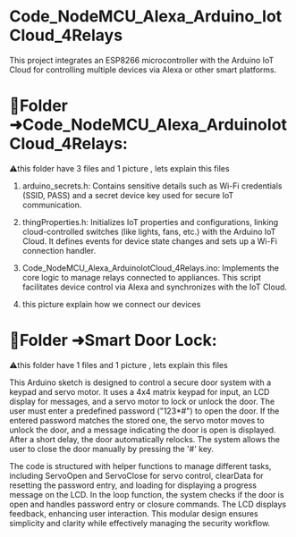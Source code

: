 # Code_NodeMCU_Alexa_Arduino_IotCloud_4Relays
 This project integrates an ESP8266 microcontroller with the Arduino IoT Cloud for controlling multiple devices via Alexa or other smart platforms.

# 🔶Folder ➜Code_NodeMCU_Alexa_ArduinoIotCloud_4Relays:
⚠️this folder have 3 files and 1 picture , lets explain this files

  1. arduino_secrets.h: Contains sensitive details such as Wi-Fi credentials (SSID, PASS) and a secret device key used for secure IoT communication​.

  2. thingProperties.h: Initializes IoT properties and configurations, linking cloud-controlled switches (like lights, fans, etc.) with the Arduino IoT Cloud. It defines events for device state changes and sets up a Wi-Fi connection handler​.

  3. Code_NodeMCU_Alexa_ArduinoIotCloud_4Relays.ino: Implements the core logic to manage relays connected to appliances. This script facilitates device control via Alexa and synchronizes with the IoT Cloud.
     
  4. this picture explain how we connect our devices

  # 🔶Folder ➜Smart Door Lock:
  ⚠️this folder have 1 files and 1 picture , lets explain this files
  
   This Arduino sketch is designed to control a secure door system with a keypad and servo motor. It uses a 4x4 matrix keypad for input, an LCD display for messages, and a servo motor to lock    or unlock the door. The user must enter a predefined password ("123*#") to open the door. If the entered password matches the stored one, the servo motor moves to unlock the door, and a       message indicating the door is open is displayed. After a short delay, the door automatically relocks. The system allows the user to close the door manually by pressing the '#' key.

   The code is structured with helper functions to manage different tasks, including ServoOpen and ServoClose for servo control, clearData for resetting the password entry, and loading for       displaying a progress message on the LCD. In the loop function, the system checks if the door is open and handles password entry or closure commands. The LCD displays feedback, enhancing      user interaction. This modular design ensures simplicity and clarity while effectively managing the security workflow. ​
